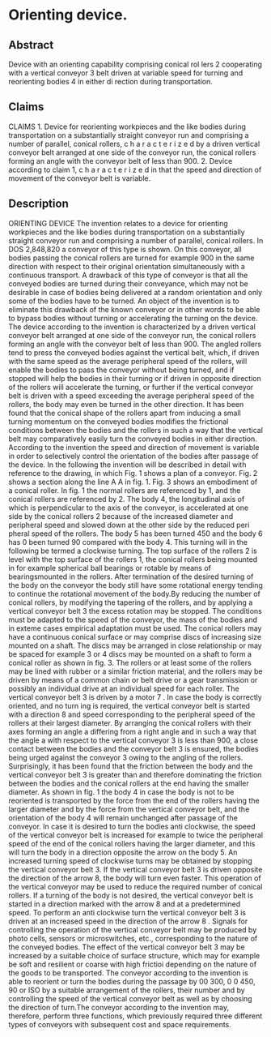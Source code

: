 # Orienting device.

## Abstract
Device with an orienting capability comprising conical rol lers 2 cooperating with a vertical conveyor 3 belt driven at variable speed for turning and reorienting bodies 4 in either di rection during transportation.

## Claims
CLAIMS 1. Device for reorienting workpieces and the like bodies during transportation on a substantially straight conveyor run and comprising a number of parallel, conical rollers, c h a r a c t e r i z e d by a driven vertical conveyor belt arranged at one side of the conveyor run, the conical rollers forming an angle with the conveyor belt of less than 900. 2. Device according to claim 1, c h a r a c t e r i z e d in that the speed and direction of movement of the conveyor belt is variable.

## Description
ORIENTING DEVICE The invention relates to a device for orienting workpieces and the like bodies during transportation on a substantially straight conveyor run and comprising a number of parallel, conical rollers. In DOS 2,848,820 a conveyor of this type is shown. On this conveyor, all bodies passing the conical rollers are turned for example 900 in the same direction with respect to their original orientation simultaneously with a continuous transport. A drawback of this type of conveyor is that all the conveyed bodies are turned during their conveyance, which may not be desirable in case of bodies being delivered at a random orientation and only some of the bodies have to be turned. An object of the invention is to eliminate this drawback of the known conveyor or in other words to be able to bypass bodies without turning or accelerating the turning on the device. The device according to the invention is characterized by a driven vertical conveyor belt arranged at one side of the conveyor run, the conical rollers forming an angle with the conveyor belt of less than 900. The angled rollers tend to press the conveyed bodies against the vertical belt, which, if driven with the same speed as the average peripheral speed of the rollers, will enable the bodies to pass the conveyor without being turned, and if stopped will help the bodies in their turning or if driven in opposite direction of the rollers will accelerate the turning, or further if the vertical conveyor belt is driven with a speed exceeding the average peripheral speed of the rollers, the body may even be turned in the other direction. It has been found that the conical shape of the rollers apart from inducing a small turning momentum on the conveyed bodies modifies the frictional conditions between the bodies and the rollers in such a way that the vertical belt may comparatively easily turn the conveyed bodies in either direction. According to the invention the speed and direction of movement is variable in order to selectively control the orientation of the bodies after passage of the device. In the following the invention will be described in detail with reference to the drawing, in which Fig. 1 shows a plan of a conveyor. Fig. 2 shows a section along the line A A in fig. 1. Fig. 3 shows an embodiment of a conical roller. In fig. 1 the normal rollers are referenced by 1, and the conical rollers are referenced by 2. The body 4, the longitudinal axis of which is perpendicular to the axis of the conveyor, is accelerated at one side by the conical rollers 2 because of the increased diameter and peripheral speed and slowed down at the other side by the reduced peri pheral speed of the rollers. The body 5 has been turned 450 and the body 6 has 0 been turned 90 compared with the body 4. This turning will in the following be termed a clockwise turning. The top surface of the rollers 2 is level with the top surface of the rollers 1, the conical rollers being mounted in for example spherical ball bearings or rotable by means of bearingsmounted in the rollers. After termination of the desired turning of the body on the conveyor the body still have some rotational energy tending to continue the rotational movement of the body.By reducing the number of conical rollers, by modifying the tapering of the rollers, and by applying a vertical conveyor belt 3 the excess rotation may be stopped. The conditions must be adapted to the speed of the conveyor, the mass of the bodies and in exteme cases empirical adaptation must be used. The conical rollers may have a continuous conical surface or may comprise discs of increasing size mounted on a shaft. The discs may be arranged in close relationship or may be spaced for example 3 or 4 discs may be mounted on a shaft to form a conical roller as shown in fig. 3. The rollers or at least some of the rollers may be lined with rubber or a similar friction material, and the rollers may be driven by means of a common chain or belt drive or a gear transmission or possibly an individual drive at an individual speed for each roller. The vertical conveyor belt 3 is driven by a motor 7 . In case the body is correctly oriented, and no turn ing is required, the vertical conveyor belt is started with a direction 8 and speed corresponding to the peripheral speed of the rollers at their largest diameter. By arranging the conical rollers with their axes forming an angle a differing from a right angle and in such a way that the angle a with respect to the vertical conveyor 3 is less than 900, a close contact between the bodies and the conveyor belt 3 is ensured, the bodies being urged against the conveyor 3 owing to the angling of the rollers. Surprisingly, it has been found that the friction between the body and the vertical conveyor belt 3 is greater than and therefore dominating the friction between the bodies and the conical rollers at the end having the smaller diameter. As shown in fig. 1 the body 4 in case the body is not to be reoriented is transported by the force from the end of the rollers having the larger diameter and by the force from the vertical conveyor belt, and the orientation of the body 4 will remain unchanged after passage of the conveyor. In case it is desired to turn the bodies anti clockwise, the speed of the vertical conveyor belt is increased for example to twice the peripheral speed of the end of the conical rollers having the larger diameter, and this will turn the body in a direction opposite the arrow on the body 5. An increased turning speed of clockwise turns may be obtained by stopping the vertical conveyor belt 3. If the vertical conveyor belt 3 is driven opposite the direction of the arrow 8, the body will turn even faster. This operation of the vertical conveyor may be used to reduce the required number of conical rollers. If a turning of the body is not desired, the vertical conveyor belt is started in a direction marked with the arrow 8 and at a predetermined speed. To perform an anti clockwise turn the vertical conveyor belt 3 is driven at an increased speed in the direction of the arrow 8 . Signals for controlling the operation of the vertical conveyor belt may be produced by photo cells, sensors or microswitches, etc., corresponding to the nature of the conveyed bodies. The effect of the vertical conveyor belt 3 may be increased by a suitable choice of surface structure, which may for example be soft and resilient or coarse with high frictioi depending on the nature of the goods to be transported. The conveyor according to the invention is able to reorient or turn the bodies during the passage by 00 300, 0 0 450, 90 or ISO by a suitable arrangement of the rollers, their number and by controlling the speed of the vertical conveyor belt as well as by choosing the direction of turn.The conveyor according to the invention may, therefore, perform three functions, which previously required three different types of conveyors with subsequent cost and space requirements.